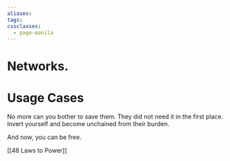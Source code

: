 ```yaml
---
aliases: 
tags: 
cssclasses:
  - page-manila
---
```

# Networks.

# Usage Cases
No more can you bother to save them. 
They did not need it in the first place. 
Invert yourself and become unchained from their burden.

And now, you can be free.

[[48 Laws to Power]]
